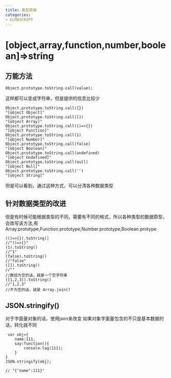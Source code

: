 ```yaml
---
title: 类型转换
categories: 
- ECMASCRIPT
---
```

# [object,array,function,number,boolean]=>string

## **万能方法**
```
Object.prototype.toString.call(value);
```
这样都可以变成字符串，但是提供的信息比较少
```
Object.prototype.toString.call({})
"[object Object]"
Object.prototype.toString.call([])
"[object Array]"
Object.prototype.toString.call(()=>{})
"[object Function]"
Object.prototype.toString.call(1)
"[object Number]"
Object.prototype.toString.call(false)
"[object Boolean]"
Object.prototype.toString.call(undefined)
"[object Undefined]"
Object.prototype.toString.call(null)
"[object Null]"
Object.prototype.toString.call('')
"[object String]"
```
但是可以看到，通过这种方式，可以分清各种数据类型

## 针对数据类型的改进

但是有时候可能根据类型的不同，需要有不同的格式，所以各种类型的数据原型，会改写该方法,有
Array.prototype,Function.prototype,Number.prototype,Boolean.protype
```
(()=>{}).toString()
//"()=>{}"
(1).toString()
//"1"
(false).toString()
//"false"
([]).toString()
//""
//数组为空的话，就是一个空字符串
([1,2,3]).toString()
//"1,2,3"
//不为空的话，就是 Array.join()
```
 ## JSON.stringify()
对于字面量对象的话，使用json来改变
如果对象字面量包含的不只是基本数据的话，转化就不同
```
 var obj={
    name:111,
    say:function(){
        console.log(111);
    }
}
JSON.stringify(obj);

// "{"name":111}"
```







